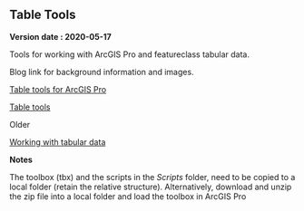**Table Tools**
----

**Version date : 2020-05-17**

Tools for working with ArcGIS Pro and featureclass tabular data.

Blog link for background information and images.

[Table tools for ArcGIS Pro](https://community.esri.com/t5/python-blog/table-tools-for-pro/ba-p/904042)

[Table tools](https://community.esri.com/t5/python-documents/free-tools-for-arcgis-pro-table-tools/ta-p/916415)

Older

[Working with tabular data](https://community.esri.com/t5/python-blog/table-tools-for-arcgis-pro-tools-for-working-with-tabular-data/ba-p/902405)


**Notes**

The toolbox (tbx) and the scripts in the *Scripts* folder, need to be copied to a local folder (retain the relative structure).  Alternatively, download and unzip the zip file into a local folder and load the toolbox in ArcGIS Pro

